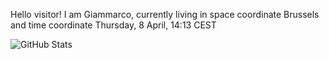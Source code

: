 Hello visitor! I am Giammarco, currently living in space coordinate Brussels and time coordinate Thursday, 8 April, 14:13 CEST

![GitHub Stats](https://github-readme-stats.vercel.app/api?username=grcasanova)
